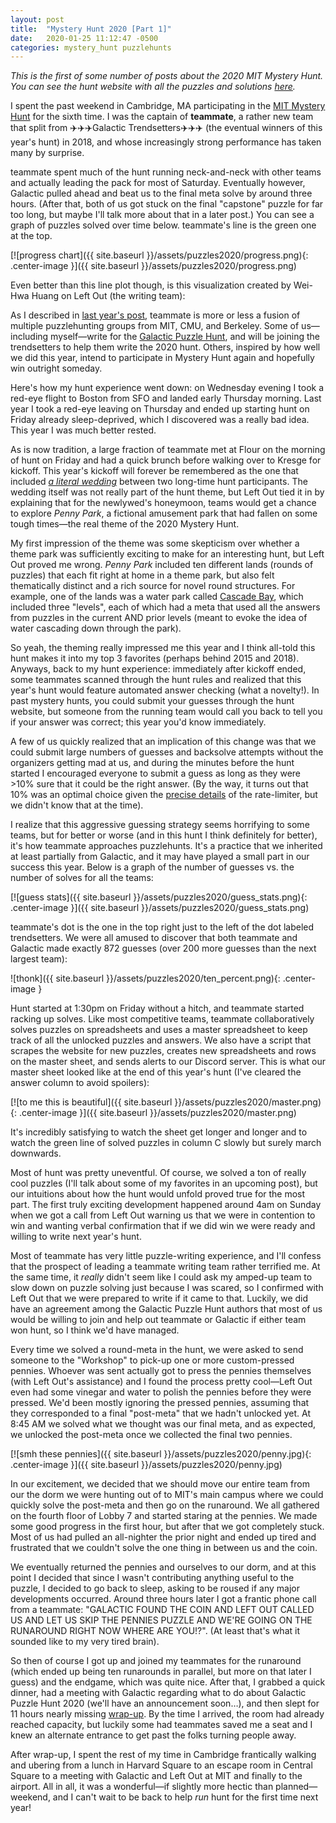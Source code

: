 ```yaml
---
layout: post
title:  "Mystery Hunt 2020 [Part 1]"
date:   2020-01-25 11:12:47 -0500
categories: mystery_hunt puzzlehunts
---
```


*This is the first of some number of posts about the 2020 MIT Mystery Hunt. You can see the hunt website with all the puzzles and solutions [here](http://pennypark.fun).*

I spent the past weekend in Cambridge, MA participating in the [MIT Mystery Hunt](http://web.mit.edu/puzzle/www/) for the sixth time. I was the captain of **teammate**, a rather new team that split from ✈️✈️✈️Galactic Trendsetters✈️✈️✈️ (the eventual winners of this year's hunt) in 2018, and whose increasingly strong performance has taken many by surprise.

<!--more-->

teammate spent much of the hunt running neck-and-neck with other teams and actually leading the pack for most of Saturday. Eventually however, Galactic pulled ahead and beat us to the final meta solve by around three hours. (After that, both of us got stuck on the final "capstone" puzzle for far too long, but maybe I'll talk more about that in a later post.) You can see a graph of puzzles solved over time below. teammate's line is the green one at the top.

[![progress chart]({{ site.baseurl }}/assets/puzzles2020/progress.png){: .center-image }]({{ site.baseurl }}/assets/puzzles2020/progress.png)

Even better than this line plot though, is this visualization created by Wei-Hwa Huang on Left Out (the writing team):

<div class="flourish-embed flourish-bar-chart-race" data-src="visualisation/1267425"></div><script src="https://public.flourish.studio/resources/embed.js"></script>

As I described in [last year's post](https://fortenf.org/e/mystery_hunt/puzzlehunts/2019/01/22/mystery-hunt-2019-part-1.html), teammate is more or less a fusion of multiple puzzlehunting groups from MIT, CMU, and Berkeley. Some of us—including myself—write for the [Galactic Puzzle Hunt](https://galacticpuzzlehunt.com/), and will be joining the trendsetters to help them write the 2020 hunt. Others, inspired by how well we did this year, intend to participate in Mystery Hunt again and hopefully win outright someday.

Here's how my hunt experience went down: on Wednesday evening I took a red-eye flight to Boston from SFO and landed early Thursday morning. Last year I took a red-eye leaving on Thursday and ended up starting hunt on Friday already sleep-deprived, which I discovered was a really bad idea. This year I was much better rested.

As is now tradition, a large fraction of teammate met at Flour on the morning of hunt on Friday and had a quick brunch before walking over to Kresge for kickoff. This year's kickoff will forever be remembered as the one that included [*a literal wedding*](https://www.youtube.com/watch?v=mOKqITBPo2w) between two long-time hunt participants. The wedding itself was not really part of the hunt theme, but Left Out tied it in by explaining that for the newlywed's honeymoon, teams would get a chance to explore *Penny Park*, a fictional amusement park that had fallen on some tough times—the real theme of the 2020 Mystery Hunt.

My first impression of the theme was some skepticism over whether a theme park was sufficiently exciting to make for an interesting hunt, but Left Out proved me wrong. *Penny Park* included ten different lands (rounds of puzzles) that each fit right at home in a theme park, but also felt thematically distinct and a rich source for novel round structures. For example, one of the lands was a water park called [Cascade Bay](http://pennypark.fun/land/cascade/), which included three "levels", each of which had a meta that used all the answers from puzzles in the current AND prior levels (meant to evoke the idea of water cascading down through the park).

So yeah, the theming really impressed me this year and I think all-told this hunt makes it into my top 3 favorites (perhaps behind 2015 and 2018). Anyways, back to my hunt experience: immediately after kickoff ended, some teammates scanned through the hunt rules and realized that this year's hunt would feature automated answer checking (what a novelty!). In past mystery hunts, you could submit your guesses through the hunt website, but someone from the running team would call you back to tell you if your answer was correct; this year you'd know immediately.

A few of us quickly realized that an implication of this change was that we could submit large numbers of guesses and backsolve attempts without the organizers getting mad at us, and during the minutes before the hunt started I encouraged everyone to submit a guess as long as they were >10% sure that it could be the right answer. (By the way, it turns out that 10% was an optimal choice given the [precise details](https://puzzlvaria.wordpress.com/2020/01/20/2020-mit-mystery-hunt-part-1-coping-with-anticlimax/#comment-831) of the rate-limiter, but we didn't know that at the time).

I realize that this aggressive guessing strategy seems horrifying to some teams, but for better or worse (and in this hunt I think definitely for better), it's how teammate approaches puzzlehunts. It's a practice that we inherited at least partially from Galactic, and it may have played a small part in our success this year. Below is a graph of the number of guesses vs. the number of solves for all the teams:

[![guess stats]({{ site.baseurl }}/assets/puzzles2020/guess_stats.png){: .center-image }]({{ site.baseurl }}/assets/puzzles2020/guess_stats.png)

teammate's dot is the one in the top right just to the left of the dot labeled trendsetters. We were all amused to discover that both teammate and Galactic made exactly 872 guesses (over 200 more guesses than the next largest team):

![thonk]({{ site.baseurl }}/assets/puzzles2020/ten_percent.png){: .center-image }

Hunt started at 1:30pm on Friday without a hitch, and teammate started racking up solves. Like most competitive teams, teammate collaboratively solves puzzles on spreadsheets and uses a master spreadsheet to keep track of all the unlocked puzzles and answers. We also have a script that scrapes the website for new puzzles, creates new spreadsheets and rows on the master sheet, and sends alerts to our Discord server. This is what our master sheet looked like at the end of this year's hunt (I've cleared the answer column to avoid spoilers):

[![to me this is beautiful]({{ site.baseurl }}/assets/puzzles2020/master.png){: .center-image }]({{ site.baseurl }}/assets/puzzles2020/master.png)

It's incredibly satisfying to watch the sheet get longer and longer and to watch the green line of solved puzzles in column C slowly but surely march downwards.

Most of hunt was pretty uneventful. Of course, we solved a ton of really cool puzzles (I'll talk about some of my favorites in an upcoming post), but our intuitions about how the hunt would unfold proved true for the most part. The first truly exciting development happened around 4am on Sunday when we got a call from Left Out warning us that we were in contention to win and wanting verbal confirmation that if we did win we were ready and willing to write next year's hunt.

Most of teammate has very little puzzle-writing experience, and I'll confess that the prospect of leading a teammate writing team rather terrified me. At the same time, it *really* didn't seem like I could ask my amped-up team to slow down on puzzle solving just because I was scared, so I confirmed with Left Out that we were prepared to write if it came to that. Luckily, we did have an agreement among the Galactic Puzzle Hunt authors that most of us would be willing to join and help out teammate or Galactic if either team won hunt, so I think we'd have managed.

Every time we solved a round-meta in the hunt, we were asked to send someone to the "Workshop" to pick-up one or more custom-pressed pennies. Whoever was sent actually got to press the pennies themselves (with Left Out's assistance) and I found the process pretty cool—Left Out even had some vinegar and water to polish the pennies before they were pressed. We'd been mostly ignoring the pressed pennies, assuming that they corresponded to a final "post-meta" that we hadn't unlocked yet. At 8:45 AM we solved what we thought was our final meta, and as expected, we unlocked the post-meta once we collected the final two pennies.

[![smh these pennies]({{ site.baseurl }}/assets/puzzles2020/penny.jpg){: .center-image }]({{ site.baseurl }}/assets/puzzles2020/penny.jpg)

In our excitement, we decided that we should move our entire team from our the dorm we were hunting out of to MIT's main campus where we could quickly solve the post-meta and then go on the runaround. We all gathered on the fourth floor of Lobby 7 and started staring at the pennies. We made some good progress in the first hour, but after that we got completely stuck. Most of us had pulled an all-nighter the prior night and ended up tired and frustrated that we couldn't solve the one thing in between us and the coin.

We eventually returned the pennies and ourselves to our dorm, and at this point I decided that since I wasn't contributing anything useful to the puzzle, I decided to go back to sleep, asking to be roused if any major developments occurred. Around three hours later I got a frantic phone call from a teammate: "GALACTIC FOUND THE COIN AND LEFT OUT CALLED US AND LET US SKIP THE PENNIES PUZZLE AND WE'RE GOING ON THE RUNAROUND RIGHT NOW WHERE ARE YOU!?". (At least that's what it sounded like to my very tired brain).

So then of course I got up and joined my teammates for the runaround (which ended up being ten runarounds in parallel, but more on that later I guess) and the endgame, which was quite nice. After that, I grabbed a quick dinner, had a meeting with Galactic regarding what to do about Galactic Puzzle Hunt 2020 (we'll have an announcement soon…), and then slept for 11 hours nearly missing [wrap-up](https://www.youtube.com/watch?v=WjM0mSgoqPI). By the time I arrived, the room had already reached capacity, but luckily some had teammates saved me a seat and I knew an alternate entrance to get past the folks turning people away.

After wrap-up, I spent the rest of my time in Cambridge frantically walking and ubering from a lunch in Harvard Square to an escape room in Central Square to a meeting with Galactic and Left Out at MIT and finally to the airport. All in all, it was a wonderful—if slightly more hectic than planned—weekend, and I can't wait to be back to help *run* hunt for the first time next year!
